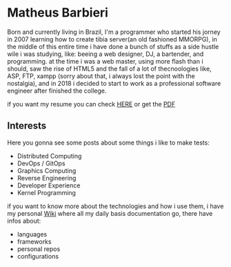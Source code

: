 # Matheus Barbieri



Born and currently living in Brazil, I'm a programmer who started his jorney in 2007 learning how to create tibia server(an old fashioned MMORPG), in the middle of this entire time i have done a bunch of stuffs as a side hustle wile i was studying, like: beeing a web designer, DJ, a bartender, and programming. at the time i was a web master, using more flash than i should, saw the rise of HTML5 and the fall of a lot of thecnoologies like, ASP, FTP, xampp (sorry about that, i always lost the point with the nostalgia), and in 2018 i decided to start to work as a professional software engineer after finished the college.

if you want my resume you can check [HERE](./resume) or get the [PDF](./resume/msbarbieri.pdf)
## Interests

Here you gonna see some posts about some things i like to make tests:
- Distributed Computing
- DevOps / GitOps
- Graphics Computing
- Reverse Engineering
- Developer Experience
- Kernel Programming

if you want to know more about the technologies and how i use them, i have my personal [Wiki](./wiki) where all my daily basis documentation go, there have infos about:
- languages
- frameworks
- personal repos
- configurations

